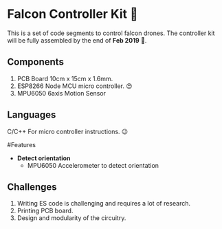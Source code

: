# Falcon Controller Kit :metal:
This is a set of code segments to control falcon drones. The controller kit will be fully assembled by the end of **Feb 2019** :tada:.


## Components

1. PCB Board 10cm x 15cm x 1.6mm.
2. ESP8266 Node MCU micro controller. :heart_eyes:
3. MPU6050 6axis Motion Sensor

## Languages
C/C++ For micro controller instructions. :wink:


#Features

* **Detect orientation**
  * MPU6050 Accelerometer to detect orientation


## Challenges

1. Writing ES code is challenging and requires a lot of research.
2. Printing PCB board.
3. Design and modularity of the  circuitry.
